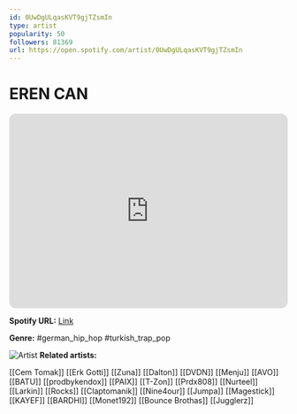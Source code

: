 ```yaml
---
id: 0UwDgULqasKVT9gjTZsmIn
type: artist
popularity: 50
followers: 81369
url: https://open.spotify.com/artist/0UwDgULqasKVT9gjTZsmIn
---
```

# EREN CAN

<iframe style="border-radius:12px" src="https://open.spotify.com/embed/artist/0UwDgULqasKVT9gjTZsmIn" width="100%" height="352" frameBorder="0" allowfullscreen="" allow="autoplay; clipboard-write; encrypted-media; fullscreen; picture-in-picture" loading="lazy"></iframe>

**Spotify URL:** [Link](https://open.spotify.com/artist/0UwDgULqasKVT9gjTZsmIn)

**Genre:**  #german_hip_hop #turkish_trap_pop

![Artist](https://i.scdn.co/image/ab6761610000e5eb0faa5b2a783850bdfb501861)
**Related artists:**

[[Cem Tomak]]
[[Erk Gotti]]
[[Zuna]]
[[Dalton]]
[[DVDN]]
[[Menju]]
[[AVO]]
[[BATU]]
[[prodbykendox]]
[[PAIX]]
[[T-Zon]]
[[Prdx808]]
[[Nurteel]]
[[Larkin]]
[[Rocks]]
[[Claptomanik]]
[[Nine4our]]
[[Jumpa]]
[[Magestick]]
[[KAYEF]]
[[BARDHI]]
[[Monet192]]
[[Bounce Brothas]]
[[Jugglerz]]
